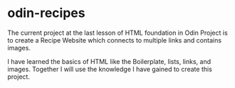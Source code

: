# odin-recipes
The current project at the last lesson of HTML foundation in Odin Project is to  create a Recipe Website which connects to multiple links and contains images.

I have learned the basics of HTML like the Boilerplate, lists, links, and images. Together I will use the knowledge I have gained to create this project.